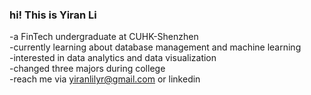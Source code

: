 ### hi! This is Yiran Li

<!--
**YiranLi-github/YiranLi-github** is a ✨ _special_ ✨ repository because its `README.md` (this file) appears on your GitHub profile.

Here are some ideas to get you started:

- 🔭 I’m currently working on ...
- 🌱 I’m currently learning ...
- 👯 I’m looking to collaborate on ...
- 🤔 I’m looking for help with ...
- 💬 Ask me about ...
- 📫 How to reach me: ...
- 😄 Pronouns: ...
- ⚡ Fun fact: ...
-->

-a FinTech undergraduate at CUHK-Shenzhen
<br>-currently learning about database management and machine learning 
<br>-interested in data analytics and data visualization
<br>-changed three majors during college
<br>-reach me via yiranlilyr@gmail.com or linkedin
